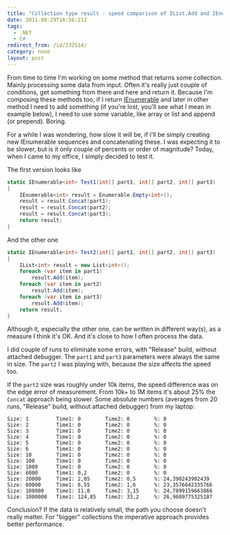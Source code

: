 ```yaml
---
title: "Collection type result - speed comparison of IList.Add and IEnumerable.Concat"
date: 2011-08-29T16:56:21Z
tags:
  - .NET
  - C#
redirect_from: /id/232514/
category: none
layout: post
---
```

From time to time I'm working on some method that returns some collection. Mainly processing some data from input. Often it's really just couple of conditions, get something from there and here and return it. Because I'm composing these methods too, if I return [IEnumerable<T>][1] and later in other method I need to add something (if you're lost, you'll see what I mean in example below), I need to use some variable, like array or list and append (or prepend). Boring.

For a while I was wondering, how slow it will be, if I'll be simply creating new IEnumerable sequences and concatenating these. I was expecting it to be slower, but is it only couple of percents or order of magnitude? Today, when I came to my office, I simply decided to test it.

The first version looks like

```csharp
static IEnumerable<int> Test1(int[] part1, int[] part2, int[] part3)
{
	IEnumerable<int> result = Enumerable.Empty<int>();
	result = result.Concat(part1);
	result = result.Concat(part2);
	result = result.Concat(part3);
	return result;
}
```

And the other one

```csharp
static IEnumerable<int> Test2(int[] part1, int[] part2, int[] part3)
{
	IList<int> result = new List<int>();
	foreach (var item in part1)
		result.Add(item);
	foreach (var item in part2)
		result.Add(item);
	foreach (var item in part3)
		result.Add(item);
	return result;
}
```

Although it, especially the other one, can be written in different way(s), as a measure I think it's OK. And it's close to how I often process the data.

I did couple of runs to eliminate some errors, with "Release" build, without attached debugger. The `part1` and `part3` parameters were always the same in size. The `part2` I was playing with, because the size affects the speed too.

If the `part2` size was roughly under 10k items, the speed difference was on the edge error of measurement. From 10k+ to 1M items it's about 25% the `Concat` approach being slower. Some absolute numbers (averages from 20 runs, "Release" build, without attached debugger) from my laptop:

```text
Size: 1         Time1: 0        Time2: 0        %: 0
Size: 2         Time1: 0        Time2: 0        %: 0
Size: 3         Time1: 0        Time2: 0        %: 0
Size: 4         Time1: 0        Time2: 0        %: 0
Size: 5         Time1: 0        Time2: 0        %: 0
Size: 6         Time1: 0        Time2: 0        %: 0
Size: 10        Time1: 0        Time2: 0        %: 0
Size: 100       Time1: 0        Time2: 0        %: 0
Size: 1000      Time1: 0        Time2: 0        %: 0
Size: 6000      Time1: 0,2      Time2: 0        %: 0
Size: 20000     Time1: 2,05     Time2: 0,5      %: 24,390243902439
Size: 60000     Time1: 6,55     Time2: 1,6      %: 23,3576642335766
Size: 100000    Time1: 11,8     Time2: 3,15     %: 24,7899159663866
Size: 1000000   Time1: 124,85   Time2: 33,2     %: 26,9609775325187
```

Conclusion? If the data is relatively small, the path you choose doesn't really matter. For "bigger" collections the imperative approach provides better performance.

[1]: http://msdn.microsoft.com/en-us/library/9eekhta0.aspx
